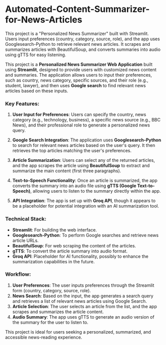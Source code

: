# Automated-Content-Summarizer-for-News-Articles
This project is a "Personalized News Summarizer" built with Streamlit. Users input preferences (country, category, source, role), and the app uses Googlesearch-Python to retrieve relevant news articles. It scrapes and summarizes articles with BeautifulSoup, and converts summaries into audio using gTTS for easy listening.

This project is a **Personalized News Summarizer Web Application** built using **Streamlit**, designed to provide users with customized news content and summaries. The application allows users to input their preferences, such as country, news category, specific sources, and their role (e.g., student, lawyer), and then uses **Google search** to find relevant news articles based on these inputs.

### Key Features:
1. **User Input for Preferences**: Users can specify the country, news category (e.g., technology, business), a specific news source (e.g., BBC News), and their professional role to generate a personalized news query.
   
2. **Google Search Integration**: The application uses **Googlesearch-Python** to search for relevant news articles based on the user's query. It then retrieves the top articles matching the user's preferences.

3. **Article Summarization**: Users can select any of the returned articles, and the app scrapes the article using **BeautifulSoup** to extract and summarize the main content (first three paragraphs).

4. **Text-to-Speech Functionality**: Once an article is summarized, the app converts the summary into an audio file using **gTTS (Google Text-to-Speech)**, allowing users to listen to the summary directly within the app.

5. **API Integration**: The app is set up with **Groq API**, though it appears to be a placeholder for potential integration with an AI summarization tool.

### Technical Stack:
- **Streamlit**: For building the web interface.
- **Googlesearch-Python**: To perform Google searches and retrieve news article URLs.
- **BeautifulSoup**: For web scraping the content of the articles.
- **gTTS**: To convert the article summary into audio format.
- **Groq API**: Placeholder for AI functionality, possibly to enhance the summarization capabilities in the future.

### Workflow:
1. **User Preferences**: The user inputs preferences through the Streamlit form (country, category, source, role).
2. **News Search**: Based on the input, the app generates a search query and retrieves a list of relevant news articles using Google Search.
3. **Article Selection**: The user selects an article from the list, and the app scrapes and summarizes the article content.
4. **Audio Summary**: The app uses gTTS to generate an audio version of the summary for the user to listen to.

This project is ideal for users seeking a personalized, summarized, and accessible news-reading experience.
